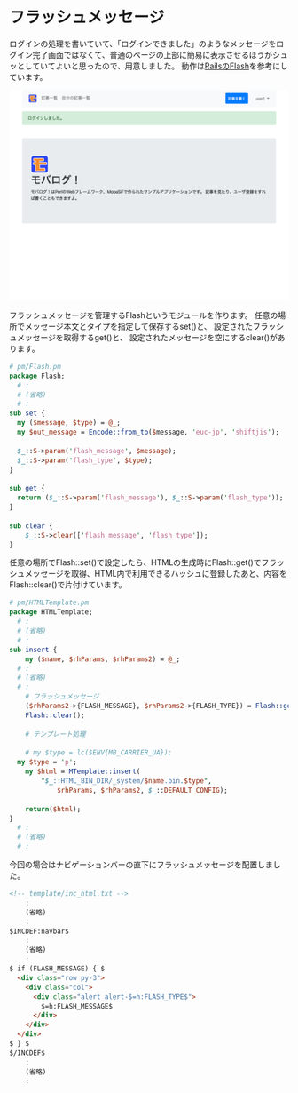 # フラッシュメッセージ

ログインの処理を書いていて、「ログインできました」のようなメッセージをログイン完了画面ではなくて、普通のページの上部に簡易に表示させるほうがシュッとしていてよいと思ったので、用意しました。
動作は[RailsのFlash](https://railsguides.jp/action_controller_overview.html#flash)を参考にしています。

![フラッシュメッセージ](../images/2_05_flash.png)

フラッシュメッセージを管理するFlashというモジュールを作ります。
任意の場所でメッセージ本文とタイプを指定して保存するset()と、
設定されたフラッシュメッセージを取得するget()と、
設定されたメッセージを空にするclear()があります。

```perl
# pm/Flash.pm
package Flash;
  # :
  # (省略)
  # :
sub set {
  my ($message, $type) = @_;
  my $out_message = Encode::from_to($message, 'euc-jp', 'shiftjis');

  $_::S->param('flash_message', $message);
  $_::S->param('flash_type', $type);
}

sub get {
  return ($_::S->param('flash_message'), $_::S->param('flash_type'));
}

sub clear {
	$_::S->clear(['flash_message', 'flash_type']);
}
```

任意の場所でFlash::set()で設定したら、HTMLの生成時にFlash::get()でフラッシュメッセージを取得、HTML内で利用できるハッシュに登録したあと、内容をFlash::clear()で片付けています。

```perl
# pm/HTMLTemplate.pm
package HTMLTemplate;
  # :
  # (省略)
  # :
sub insert {
	my ($name, $rhParams, $rhParams2) = @_;
  # :
  # (省略)
  # :
	# フラッシュメッセージ
	($rhParams2->{FLASH_MESSAGE}, $rhParams2->{FLASH_TYPE}) = Flash::get();
	Flash::clear();

	# テンプレート処理

	# my $type = lc($ENV{MB_CARRIER_UA});
  my $type = 'p';
	my $html = MTemplate::insert(
		"$_::HTML_BIN_DIR/_system/$name.bin.$type",
			$rhParams, $rhParams2, $_::DEFAULT_CONFIG);

	return($html);
}
  # :
  # (省略)
  # :
```

今回の場合はナビゲーションバーの直下にフラッシュメッセージを配置しました。

```html
<!-- template/inc_html.txt -->
    :
    (省略)
    :
$INCDEF:navbar$
    :
    (省略)
    :
$ if (FLASH_MESSAGE) { $
  <div class="row py-3">
    <div class="col">
      <div class="alert alert-$=h:FLASH_TYPE$">
        $=h:FLASH_MESSAGE$
      </div>
    </div>
  </div>
$ } $
$/INCDEF$
    :
    (省略)
    :
```
